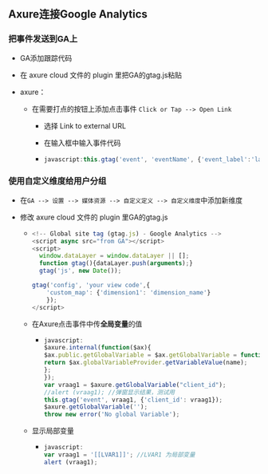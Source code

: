 ## Axure连接Google Analytics

### 把事件发送到GA上

- GA添加跟踪代码

- 在 axure cloud 文件的 plugin 里把GA的gtag.js粘贴

- axure：

  - 在需要打点的按钮上添加点击事件 `Click or Tap --> Open Link`

    - 选择 Link to external URL

    - 在输入框中输入事件代码

    - ```javascript
      javascript:this.gtag('event', 'eventName', {'event_label':'label_name'});
      ```



### 使用自定义维度给用户分组

- 在`GA --> 设置 --> 媒体资源 --> 自定义定义 --> 自定义维度`中添加新维度

- 修改 axure cloud 文件的 plugin 里GA的gtag.js

  - ```javascript
    <!-- Global site tag (gtag.js) - Google Analytics -->
    <script async src="from GA"></script>
    <script>
      window.dataLayer = window.dataLayer || [];
      function gtag(){dataLayer.push(arguments);}
      gtag('js', new Date());
    
    gtag('config', 'your view code',{
    	'custom_map': {'dimension1': 'dimension_name'}
    	});
    </script>
    ```

  - 在Axure点击事件中传**全局变量**的值

    - ```javascript
      javascript:
      $axure.internal(function($ax){
      $ax.public.getGlobalVariable = $ax.getGlobalVariable = function(name) {
      return $ax.globalVariableProvider.getVariableValue(name);
      };
      });
      var vraag1 = $axure.getGlobalVariable("client_id");
      //alert (vraag1); //弹窗显示结果，测试用
      this.gtag('event', vraag1, {'client_id': vraag1});
      $axure.getGlobalVariable('');
      throw new error('No global Variable');
      ```
    
  - 显示局部变量
  
    - ```javascript
      javascript:
      var vraag1 = '[[LVAR1]]'; //LVAR1 为局部变量
      alert (vraag1);
      ```
  
      
  
  

